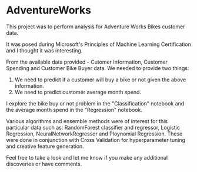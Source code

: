 # AdventureWorks
This project was to perform analysis for Adventure Works Bikes customer data.

It was posed during Microsoft's Principles of Machine Learning Certification and I thought it was interesting.

From the available data provided - Cutomer Information, Customer Spending and Customer Bike Buyer data. We needed to provide two things:
1. We need to predict if a customer will buy a bike or not given the above information.
2. We need to predict customer average month spend.

I explore the bike buy or not problem in the "Classification" notebook and the average month spend in the "Regression" notebook.

Various algorithms and ensemble methods were of interest for this particular data such as: RandomForest classifier and regressor, Logistic Regression,
NeuralNetworkRegressor and Ploynomial Regression. These were done in conjunction with Cross Validation for hyperparameter tuning  and creative feature 
generation.

Feel free to take a look and let me know if you make any additional discoveries or have comments.
